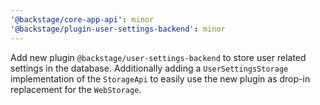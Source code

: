 ```yaml
---
'@backstage/core-app-api': minor
'@backstage/plugin-user-settings-backend': minor
---
```


Add new plugin `@backstage/user-settings-backend` to store user related settings
in the database. Additionally adding a `UserSettingsStorage` implementation of
the `StorageApi` to easily use the new plugin as drop-in replacement for the
`WebStorage`.
